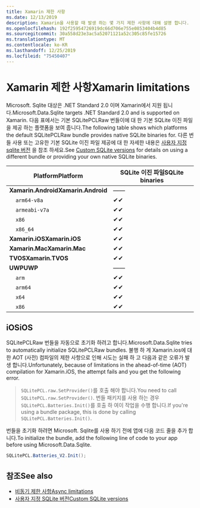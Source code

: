 ```yaml
---
title: Xamarin 제한 사항
ms.date: 12/13/2019
description: Xamarin을 사용할 때 발생 하는 몇 가지 제한 사항에 대해 설명 합니다.
ms.openlocfilehash: 192f25954726919dc66d706e755e0853404b4d85
ms.sourcegitcommit: 30a558d23e3ac5a52071121a52c305c85fe15726
ms.translationtype: MT
ms.contentlocale: ko-KR
ms.lasthandoff: 12/25/2019
ms.locfileid: "75450407"
---
```

# <a name="xamarin-limitations"></a><span data-ttu-id="a7409-103">Xamarin 제한 사항</span><span class="sxs-lookup"><span data-stu-id="a7409-103">Xamarin limitations</span></span>

<span data-ttu-id="a7409-104">Microsoft. Sqlite 대상은 .NET Standard 2.0 이며 Xamarin에서 지원 됩니다.</span><span class="sxs-lookup"><span data-stu-id="a7409-104">Microsoft.Data.Sqlite targets .NET Standard 2.0 and is supported on Xamarin.</span></span> <span data-ttu-id="a7409-105">다음 표에서는 기본 SQLitePCLRaw 번들이에 대 한 기본 SQLite 이진 파일을 제공 하는 플랫폼을 보여 줍니다.</span><span class="sxs-lookup"><span data-stu-id="a7409-105">The following table shows which platforms the default SQLitePCLRaw bundle provides native SQLite binaries for.</span></span> <span data-ttu-id="a7409-106">다른 번들 사용 또는 고유한 기본 SQLite 이진 파일 제공에 대 한 자세한 내용은 [사용자 지정 sqlite 버전](custom-versions.md) 을 참조 하세요.</span><span class="sxs-lookup"><span data-stu-id="a7409-106">See [Custom SQLite versions](custom-versions.md) for details on using a different bundle or providing your own native SQLite binaries.</span></span>

| <span data-ttu-id="a7409-107">Platform</span><span class="sxs-lookup"><span data-stu-id="a7409-107">Platform</span></span> | <span data-ttu-id="a7409-108">SQLite 이진 파일</span><span class="sxs-lookup"><span data-stu-id="a7409-108">SQLite binaries</span></span> |
| --- | --- |
| <span data-ttu-id="a7409-109">**Xamarin.Android**</span><span class="sxs-lookup"><span data-stu-id="a7409-109">**Xamarin.Android**</span></span> | <span data-ttu-id="a7409-110">—</span><span class="sxs-lookup"><span data-stu-id="a7409-110">—</span></span> |
| &nbsp;&nbsp;&nbsp;&nbsp;`arm64-v8a` | <span data-ttu-id="a7409-111">✔</span><span class="sxs-lookup"><span data-stu-id="a7409-111">✔</span></span> |
| &nbsp;&nbsp;&nbsp;&nbsp;`armeabi-v7a` | <span data-ttu-id="a7409-112">✔</span><span class="sxs-lookup"><span data-stu-id="a7409-112">✔</span></span> |
| &nbsp;&nbsp;&nbsp;&nbsp;`x86` | <span data-ttu-id="a7409-113">✔</span><span class="sxs-lookup"><span data-stu-id="a7409-113">✔</span></span> |
| &nbsp;&nbsp;&nbsp;&nbsp;`x86_64` | <span data-ttu-id="a7409-114">✔</span><span class="sxs-lookup"><span data-stu-id="a7409-114">✔</span></span> |
| <span data-ttu-id="a7409-115">**Xamarin.iOS**</span><span class="sxs-lookup"><span data-stu-id="a7409-115">**Xamarin.iOS**</span></span> | <span data-ttu-id="a7409-116">✔</span><span class="sxs-lookup"><span data-stu-id="a7409-116">✔</span></span> |
| <span data-ttu-id="a7409-117">**Xamarin.Mac**</span><span class="sxs-lookup"><span data-stu-id="a7409-117">**Xamarin.Mac**</span></span> | <span data-ttu-id="a7409-118">✔</span><span class="sxs-lookup"><span data-stu-id="a7409-118">✔</span></span> |
| <span data-ttu-id="a7409-119">**TVOS**</span><span class="sxs-lookup"><span data-stu-id="a7409-119">**Xamarin.TVOS**</span></span> | <span data-ttu-id="a7409-120">✔</span><span class="sxs-lookup"><span data-stu-id="a7409-120">✔</span></span> |
| <span data-ttu-id="a7409-121">**UWP**</span><span class="sxs-lookup"><span data-stu-id="a7409-121">**UWP**</span></span> | <span data-ttu-id="a7409-122">—</span><span class="sxs-lookup"><span data-stu-id="a7409-122">—</span></span> |
| &nbsp;&nbsp;&nbsp;&nbsp;`arm` | <span data-ttu-id="a7409-123">✔</span><span class="sxs-lookup"><span data-stu-id="a7409-123">✔</span></span> |
| &nbsp;&nbsp;&nbsp;&nbsp;`arm64` | <span data-ttu-id="a7409-124">✔</span><span class="sxs-lookup"><span data-stu-id="a7409-124">✔</span></span> |
| &nbsp;&nbsp;&nbsp;&nbsp;`x64` | <span data-ttu-id="a7409-125">✔</span><span class="sxs-lookup"><span data-stu-id="a7409-125">✔</span></span> |
| &nbsp;&nbsp;&nbsp;&nbsp;`x86` | <span data-ttu-id="a7409-126">✔</span><span class="sxs-lookup"><span data-stu-id="a7409-126">✔</span></span> |

## <a name="ios"></a><span data-ttu-id="a7409-127">iOS</span><span class="sxs-lookup"><span data-stu-id="a7409-127">iOS</span></span>

<span data-ttu-id="a7409-128">SQLitePCLRaw 번들을 자동으로 초기화 하려고 합니다.</span><span class="sxs-lookup"><span data-stu-id="a7409-128">Microsoft.Data.Sqlite tries to automatically initialize SQLitePCLRaw bundles.</span></span> <span data-ttu-id="a7409-129">불행 하 게 Xamarin.ios에 대 한 AOT (사전) 컴파일의 제한 사항으로 인해 시도는 실패 하 고 다음과 같은 오류가 발생 합니다.</span><span class="sxs-lookup"><span data-stu-id="a7409-129">Unfortunately, because of limitations in the ahead-of-time (AOT) compilation for Xamarin.iOS, the attempt fails and you get the following error.</span></span>

> <span data-ttu-id="a7409-130">`SQLitePCL.raw.SetProvider()`를 호출 해야 합니다.</span><span class="sxs-lookup"><span data-stu-id="a7409-130">You need to call `SQLitePCL.raw.SetProvider()`.</span></span> <span data-ttu-id="a7409-131">번들 패키지를 사용 하는 경우 `SQLitePCL.Batteries.Init()`를 호출 하 여이 작업을 수행 합니다.</span><span class="sxs-lookup"><span data-stu-id="a7409-131">If you're using a bundle package, this is done by calling `SQLitePCL.Batteries.Init()`.</span></span>

<span data-ttu-id="a7409-132">번들을 초기화 하려면 Microsoft. Sqlite를 사용 하기 전에 앱에 다음 코드 줄을 추가 합니다.</span><span class="sxs-lookup"><span data-stu-id="a7409-132">To initialize the bundle, add the following line of code to your app before using Microsoft.Data.Sqlite.</span></span>

```csharp
SQLitePCL.Batteries_V2.Init();
```

## <a name="see-also"></a><span data-ttu-id="a7409-133">참조</span><span class="sxs-lookup"><span data-stu-id="a7409-133">See also</span></span>

* [<span data-ttu-id="a7409-134">비동기 제한 사항</span><span class="sxs-lookup"><span data-stu-id="a7409-134">Async limitations</span></span>](async.md)
* [<span data-ttu-id="a7409-135">사용자 지정 SQLite 버전</span><span class="sxs-lookup"><span data-stu-id="a7409-135">Custom SQLite versions</span></span>](custom-versions.md)
